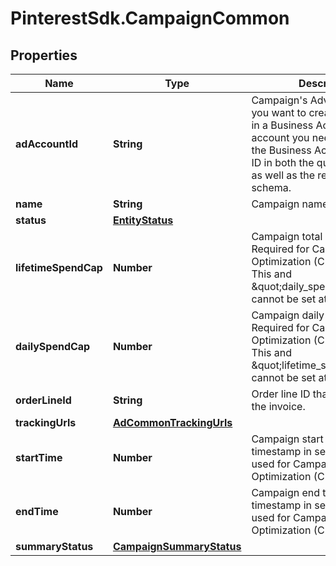 # PinterestSdk.CampaignCommon

## Properties

Name | Type | Description | Notes
------------ | ------------- | ------------- | -------------
**adAccountId** | **String** | Campaign&#39;s Advertiser ID. If you want to create a campaign in a Business Account shared account you need to specify the Business Access advertiser ID in both the query path param as well as the request body schema. | [optional] 
**name** | **String** | Campaign name. | [optional] 
**status** | [**EntityStatus**](EntityStatus.md) |  | [optional] 
**lifetimeSpendCap** | **Number** | Campaign total spending cap. Required for Campaign Budget Optimization (CBO) campaigns. This and \&quot;daily_spend_cap\&quot; cannot be set at the same time. | [optional] 
**dailySpendCap** | **Number** | Campaign daily spending cap. Required for Campaign Budget Optimization (CBO) campaigns. This and \&quot;lifetime_spend_cap\&quot; cannot be set at the same time. | [optional] 
**orderLineId** | **String** | Order line ID that appears on the invoice. | [optional] 
**trackingUrls** | [**AdCommonTrackingUrls**](AdCommonTrackingUrls.md) |  | [optional] 
**startTime** | **Number** | Campaign start time. Unix timestamp in seconds. Only used for Campaign Budget Optimization (CBO) campaigns. | [optional] 
**endTime** | **Number** | Campaign end time. Unix timestamp in seconds. Only used for Campaign Budget Optimization (CBO) campaigns. | [optional] 
**summaryStatus** | [**CampaignSummaryStatus**](CampaignSummaryStatus.md) |  | [optional] 


